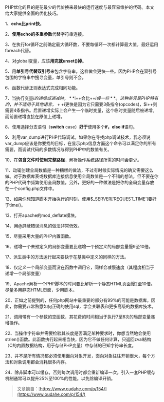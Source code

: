 PHP优化的目的是花最少的代价换来最快的运行速度与最容易维护的代码。本文给大家提供全面的优化技巧。

1、**echo比print快**。

2、**使用echo的多重参数**代替字符串连接。

3、在执行for循环之前确定最大循环数，不要每循环一次都计算最大值，最好运用foreach代替。

4、对global变量，应该**用完就unset\(\)掉**。

5、用**单引号代替双引号**来包含字符串，这样做会更快一些。因为PHP会在双引号包围的字符串中搜寻变量，单引号则不会。

6、函数代替正则表达式完成相同功能。

7、当执行变量$i的递增或递减时，**$i++会比++$i慢一些**。这种差异是PHP特有的，并不适用于其他语言，++$i更快是因为它只需要3条指令\(opcodes\)，$i++则需要4条指令。后置递增实际上会产生一个临时变量，这个临时变量随后被递增。而前置递增直接在原值上递增。

8、使用选择分支语句（**switch** case）**好于**使用多个**if，else if**语句。

9、利用var\_dump进行PHP代码调试。如果你在寻找php调试技术，我必须说var\_dump应该是你要找的目标，在显示php信息方面这个命令可以满足你的所有需要，而调试代码的多数情况与得到PHP中的数值有关。

10、在**包含文件时使用完整路径**，解析操作系统路径所需的时间会更少。

11、动辄创建全局数值是一种糟糕的做法，不过有时候实际情况的确又需要这么做。对于数据库表或数据库连接信息使用全局数值是一个不错的想法，但不要在你的PHP代码中频繁使用全局数值。另外，更好的一种做法是把你的全局变量存放在一个config.php文件中。

12、如果你想知道脚本开始执行的时刻，使用$\_SERVER\[‘REQUEST\_TIME’\]要好于time\(\)。

13、打开apache的mod\_deflate模块。

14、用@屏蔽错误消息的做法非常低效。

15、尽量采用大量的PHP内置函数。

16、递增一个未预定义的局部变量要比递增一个预定义的局部变量慢9至10倍。

17、派生类中的方法运行起来要快于在基类中定义的同样的方法。

18、仅定义一个局部变量而没在函数中调用它，同样会减慢速度（其程度相当于递增一个局部变量）

19、Apache解析一个PHP脚本的时间要比解析一个静态HTML页面慢2至10倍。尽量多用静态HTML页面，少用脚本。

20、正如之前提到的，任何php网站中最重要的部分有99%的可能是数据库。因此，你需要非常熟悉如何正确的使用sql，学会关联表和更多高级的数据库技术。

21、调用带有一个参数的空函数，其花费的时间相当于执行7至8次的局部变量递增操作。

22、当操作字符串并需要检验其长度是否满足某种要求时，你想当然地会使用strlen\(\)函数。此函数执行起来相当快，因为它不做任何计算，只返回zval结构（C的内置数据结构，用于存储PHP变量）中存储的已知字符串长度。

23、并不是所有情况都必须使用面向对象开发，面向对象往往开销很大，每个方法和对象调用都会消耗很多内存。

24、除非脚本可以缓存，否则每次调用时都会重新编译一次。引入一套PHP缓存机制通常可以提升25%至100%的性能，以免除编译开销。

> 文章摘自：[https://www.oudahe.com/p/154/](https://www.oudahe.com/p/154/)




